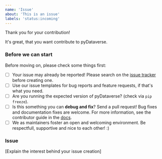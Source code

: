 ```yaml
---
name: 'Issue'
about: 'This is an issue'
labels: 'status:incoming'
---
```


<!--- Provide a general summary of your changes in the Title above -->
<!-- You can erase any parts of this template not applicable to your Issue. -->

Thank you for your contribution!

It's great, that you want contribute to pyDataverse.

### Before we can start

Before moving on, please check some things first:

* [ ] Your issue may already be reported! Please search on the [issue tracker](https://github.com/GDCC/pyDataverse/issues) before creating one.
* [ ] Use our issue templates for bug reports and feature requests, if that's what you need.
* [ ] Are you running the expected version of pyDataverse? (check via `pip freeze`).
* [ ] Is this something you can **debug and fix**? Send a pull request! Bug fixes and documentation fixes are welcome. For more information, see the contributor guide in the [docs](https://pydataverse.readthedocs.io/).
* [ ] We as maintainers foster an open and welcoming environment. Be respectfull, supportive and nice to each other! :)

### Issue

[Explain the interest behind your issue creation]
